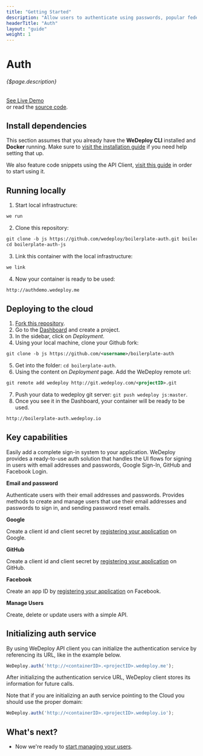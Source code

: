 ```yaml
---
title: "Getting Started"
description: "Allow users to authenticate using passwords, popular federated identity providers like Google, Facebook, GitHub, and more using WeDeploy™ Auth"
headerTitle: "Auth"
layout: "guide"
weight: 1
---
```


# Auth

###### {$page.description}

<div class="guide-btn-cta">
  <a class="btn btn-accent btn-sm" href="http://boilerplate-auth.wedeploy.io" target="_blank">
    <span class="icon-16-external"></span>See Live Demo
  </a>
</div>

<div class="guide-aux-cta">
  or read the <a href="https://github.com/wedeploy/boilerplate-auth/tree/js" target="_blank">source code</a>.
</div>

<article id="1">

## Install dependencies

This section assumes that you already have the **WeDeploy CLI** installed and **Docker** running. Make sure to [visit the installation guide](/docs/intro/using-the-command-line.html) if you need help setting that up.

We also feature code snippets using the API Client, [visit this guide](/docs/intro/using-the-api-client.html) in order to start using it.

</article>

<article id="2">

## Running locally

1. Start local infrastructure:


```xml
we run

```

2. Clone this repository:


```xml
git clone -b js https://github.com/wedeploy/boilerplate-auth.git boilerplate-auth-js
cd boilerplate-auth-js

```

3. Link this container with the local infrastructure:


```xml
we link

```

4. Now your container is ready to be used:


```xml
http://authdemo.wedeploy.me

```

</article>

<article id="3">

## Deploying to the cloud

1. [Fork this repository](https://github.com/wedeploy/boilerplate-auth/fork).
2. Go to the [Dashboard](http://dashboard.wedeploy.com) and create a project.
3. In the sidebar, click on *Deployment*.
4. Using your local machine, clone your Github fork:

```xml
git clone -b js https://github.com/<username>/boilerplate-auth

```

5. Get into the folder: `cd boilerplate-auth`.
6. Using the content on *Deployment* page. Add the WeDeploy remote url:

```xml
git remote add wedeploy http://git.wedeploy.com/<projectID>.git

```

7. Push your data to wedeploy git server: `git push wedeploy js:master`.
8. Once you see it in the Dashboard, your container will be ready to be used.


```xml
http://boilerplate-auth.wedeploy.io

```

</article>

<article id="4">

## Key capabilities

Easily add a complete sign-in system to your application. WeDeploy provides a ready-to-use auth solution that handles the UI flows for signing in users with email addresses and passwords, Google Sign-In, GitHub and Facebook Login.


**Email and password**

Authenticate users with their email addresses and passwords. Provides methods to create and manage users that use their email addresses and passwords to sign in, and sending password reset emails.

**Google**

Create a client id and client secret by [registering your application](https://developers.google.com/identity/protocols/OAuth2) on Google.

**GitHub**

Create a client id and client secret by [registering your application](https://github.com/settings/applications/new) on GitHub.

**Facebook**

Create an app ID by [registering your application](https://developers.facebook.com/docs/apps/register) on Facebook.

**Manage Users**

Create, delete or update users with a simple API.

</article>

<article id="5">

## Initializing auth service

By using WeDeploy API client you can initialize the authentication service by referencing its URL, like in the example below.

```javascript
WeDeploy.auth('http://<containerID>.<projectID>.wedeploy.me');
```

After initializing the authentication service URL, WeDeploy client stores its information for future calls.

Note that if you are initializing an auth service pointing to the Cloud you should use the proper domain:

```javascript
WeDeploy.auth('http://<containerID>.<projectID>.wedeploy.io');
```

</article>

## What's next?

* Now we're ready to [start managing your users](/docs/auth/js/manage-users.html).
